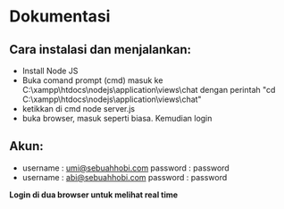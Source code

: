# Dokumentasi

## Cara instalasi dan menjalankan: ##
* Install Node JS
* Buka comand prompt (cmd) masuk ke C:\xampp\htdocs\nodejs\application\views\chat dengan perintah "cd C:\xampp\htdocs\nodejs\application\views\chat"
* ketikkan di cmd node server.js
* buka browser, masuk seperti biasa. Kemudian login

## Akun: ##
* username : umi@sebuahhobi.com password : password
* username : abi@sebuahhobi.com password : password

**Login di dua browser untuk melihat real time**
